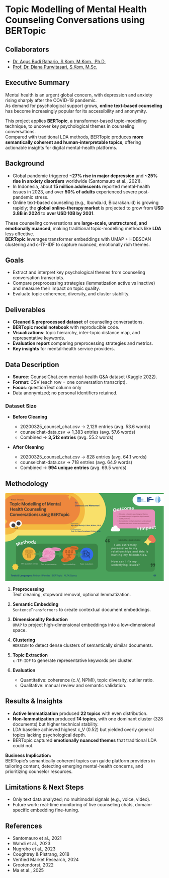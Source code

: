 # Topic Modelling of Mental Health Counseling Conversations using BERTopic

## Collaborators
- [Dr. Agus Budi Raharjo, S.Kom, M.Kom., Ph.D.](https://www.its.ac.id/informatika/id/profil-agus-budi-raharjo/)  
- [Prof. Dr. Diana Purwitasari, S.Kom, M.Sc.](https://www.its.ac.id/informatika/profil-diana-purwitasari/)

## Executive Summary
Mental health is an urgent global concern, with depression and anxiety rising sharply after the COVID-19 pandemic.  
As demand for psychological support grows, **online text-based counseling** has become increasingly popular for its accessibility and anonymity.  

This project applies **BERTopic**, a transformer-based topic-modelling technique, to uncover key psychological themes in counseling conversations.  
Compared with traditional LDA methods, BERTopic produces **more semantically coherent and human-interpretable topics**, offering actionable insights for digital mental-health platforms.


## Background
- Global pandemic triggered **~27% rise in major depression** and **~25% rise in anxiety disorders** worldwide (Santomauro et al., 2021).  
- In Indonesia, about **15 million adolescents** reported mental-health issues in 2023, and over **50% of adults** experienced severe post-pandemic stress.  
- Online text-based counseling (e.g., Ibunda.id, Bicarakan.id) is growing rapidly; the **global online-therapy market** is projected to grow from **USD 3.8B in 2024** to **over USD 10B by 2031**.  

These counseling conversations are **large-scale, unstructured, and emotionally nuanced**, making traditional topic-modelling methods like **LDA** less effective.  
**BERTopic** leverages transformer embeddings with UMAP + HDBSCAN clustering and c-TF-IDF to capture nuanced, emotionally rich themes.


## Goals
- Extract and interpret key psychological themes from counseling conversation transcripts.
- Compare preprocessing strategies (lemmatization active vs inactive) and measure their impact on topic quality.
- Evaluate topic coherence, diversity, and cluster stability.


## Deliverables
- **Cleaned & preprocessed dataset** of counseling conversations.  
- **BERTopic model notebook** with reproducible code.  
- **Visualizations**: topic hierarchy, inter-topic distance map, and representative keywords.  
- **Evaluation report** comparing preprocessing strategies and metrics.  
- **Key insights** for mental-health service providers.

## Data Description
- **Source**: CounselChat.com mental-health Q&A dataset (Kaggle 2022).
- **Format**: CSV (each row = one conversation transcript).  
- **Focus**: questionText column only
- Data anonymized; no personal identifiers retained.

### Dataset Size  

- **Before Cleaning**  
  - 20200325_counsel_chat.csv → 2,129 entries (avg. 53.6 words)  
  - counselchat-data.csv → 1,383 entries (avg. 57.6 words)  
  - Combined → **3,512 entries** (avg. 55.2 words)  

- **After Cleaning**  
  - 20200325_counsel_chat.csv → 828 entries (avg. 64.1 words)  
  - counselchat-data.csv → 718 entries (avg. 64.9 words)  
  - Combined → **994 unique entries** (avg. 69.5 words)  


## Methodology

![Methodology Overview](/src/img/01.png)

1. **Preprocessing**  
Text cleaning, stopword removal, optional lemmatization.  

2. **Semantic Embedding**  
`SentenceTransformers` to create contextual document embeddings.  

3. **Dimensionality Reduction**  
`UMAP` to project high-dimensional embeddings into a low-dimensional space.  

4. **Clustering**  
`HDBSCAN` to detect dense clusters of semantically similar documents.  

5. **Topic Extraction**  
`c-TF-IDF` to generate representative keywords per cluster.  

6. **Evaluation**  
   - Quantitative: coherence (c_V, NPMI), topic diversity, outlier ratio.  
   - Qualitative: manual review and semantic validation.


## Results & Insights
- **Active lemmatization** produced **22 topics** with even distribution.  
- **Non-lemmatization** produced **14 topics**, with one dominant cluster (328 documents) but higher technical stability.  
- LDA baseline achieved highest c_V (0.52) but yielded overly general topics lacking psychological depth.  
- BERTopic captured **emotionally nuanced themes** that traditional LDA could not.

**Business Implication:**  
BERTopic’s semantically coherent topics can guide platform providers in tailoring content, detecting emerging mental-health concerns, and prioritizing counselor resources.


## Limitations & Next Steps
- Only text data analyzed; no multimodal signals (e.g., voice, video).  
- Future work: real-time monitoring of live counseling chats, domain-specific embedding fine-tuning.


## References
- Santomauro et al., 2021  
- Wahdi et al., 2023  
- Nugroho et al., 2023  
- Coughtrey & Pistrang, 2018  
- Verified Market Research, 2024  
- Grootendorst, 2022  
- Ma et al., 2025  
